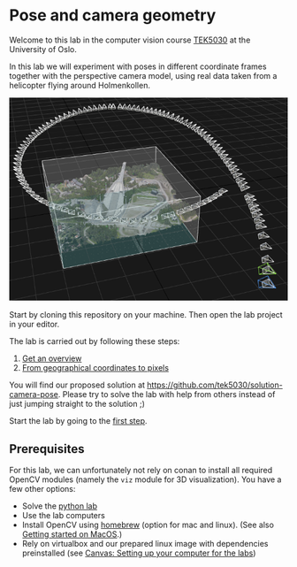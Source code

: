 # Pose and camera geometry

Welcome to this lab in the computer vision course [TEK5030] at the University of Oslo.

In this lab we will experiment with poses in different coordinate frames together with the perspective camera model, using real data taken from a helicopter flying around Holmenkollen.

![Holmenkollen in 3D with camera trajectory](lab-guide/img/holmenkollen-3d.png)

Start by cloning this repository on your machine. 
Then open the lab project in your editor.

The lab is carried out by following these steps:

1. [Get an overview](lab-guide/1-get-an-overview.md)
2. [From geographical coordinates to pixels](lab-guide/2-from-geographical-coordinates-to-pixels.md)

You will find our proposed solution at https://github.com/tek5030/solution-camera-pose.
Please try to solve the lab with help from others instead of just jumping straight to the solution ;)

Start the lab by going to the [first step](lab-guide/1-get-an-overview.md).

## Prerequisites

For this lab, we can unfortunately not rely on conan to install all required OpenCV modules (namely the `viz` module for 3D visualization). You have a few other options:

- Solve the [python lab](https://github.com/tek5030/lab-camera-pose-py)
- Use the lab computers
- Install OpenCV using [homebrew](https://brew.sh/) (option for mac and linux). (See also [Getting started on MacOS](https://tek5030.github.io/tutorial/macos.html).)
- Rely on virtualbox and our prepared linux image with dependencies preinstalled (see [Canvas: Setting up your computer for the labs](https://uio.instructure.com/courses/44675/discussion_topics/295673))

[TEK5030]: https://www.uio.no/studier/emner/matnat/its/TEK5030/
[conan]: https://tek5030.github.io/tutorial/conan.html
[lab_intro]: https://github.com/tek5030/lab-intro/blob/master/cpp/lab-guide/1-open-project-in-clion.md#6-configure-project